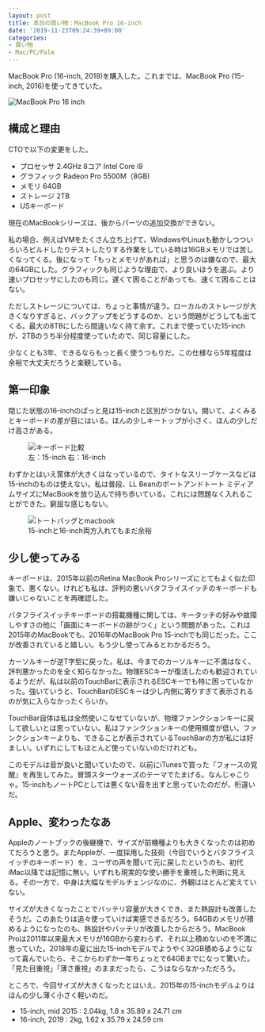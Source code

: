 ```yaml
---
layout: post
title: 本日の買い物：MacBook Pro 16-inch
date: '2019-11-23T09:24:39+09:00'
categories:
- 買い物
- Mac/PC/Palm
---
```


MacBook Pro (16-inch, 2019)を購入した。これまでは、MacBook Pro (15-inch, 2016)を使ってきていた。

![MacBook Pro 16 inch](/blog/images/macbook-pro-16.jpg)

## 構成と理由

CTOで以下の変更をした。

* プロセッサ 2.4GHz 8コア Intel Core i9
* グラフィック Radeon Pro 5500M（8GB)
* メモリ 64GB
* ストレージ 2TB
* USキーボード

現在のMacBookシリーズは、後からパーツの追加交換ができない。

私の場合、例えばVMをたくさん立ち上げて、WindowsやLinuxも動かしつついろいろビルドしたりテストしたりする作業をしている時は16GBメモリでは苦しくなってくる。後になって「もっとメモリがあれば」と思うのは嫌なので、最大の64GBにした。グラフィックも同じような理由で、より良いほうを選ぶ。より速いプロセッサにしたのも同じ。遅くて困ることがあっても、速くて困ることはない。

ただしストレージについては、ちょっと事情が違う。ローカルのストレージが大きくなりすぎると、バックアップをどうするのか、という問題がどうしても出てくる。最大の8TBにしたら間違いなく持て余す。これまで使っていた15-inchが、2TBのうち半分程度使っていたので、同じ容量にした。

少なくとも3年、できるならもっと長く使うつもりだ。この仕様なら5年程度は余裕で大丈夫だろうと楽観している。

## 第一印象

閉じた状態の16-inchのぱっと見は15-inchと区別がつかない。開いて、よくみるとキーボードの差が目にはいる。ほんの少しキートップが小さく、ほんの少しだけ高さがある。

<figure>
<img src='/blog/images/macbook-keyboards.jpg' alt='キーボード比較' />
<figcaption>左：15-inch 右：16-inch</figcaption>
</figure>

わずかとはいえ筐体が大きくはなっているので、タイトなスリーブケースなどは15-inchのものは使えない。私は普段、LL Beanのボートアンドトート ミディアムサイズにMacBookを放り込んで持ち歩いている。これには問題なく入れることができた。窮屈な感じもない。

<figure>
<img src='/blog/images/macbooks-and-tote.jpg' alt='トートバッグとmacbook' />
<figcaption>15-inchと16-inch両方入れてもまだ余裕</figcaption>
</figure>

## 少し使ってみる

キーボードは、2015年以前のRetina MacBook Proシリーズにとてもよく似た印象で、悪くない。けれども私は、評判の悪いバタフライスイッチのキーボードも嫌いじゃないことを再確認した。

バタフライスイッチキーボードの搭載機種に関しては、キータッチの好みや故障しやすさの他に「画面にキーボードの跡がつく」という問題があった。これは2015年のMacBookでも、2016年のMacBook Pro 15-inchでも同じだった。ここが改善されていると嬉しい。もう少し使ってみるとわかるだろう。

カーソルキーが逆T字型に戻った。私は、今までのカーソルキーに不満はなく、評判悪かったのを全く知らなかった。物理ESCキーが復活したのも歓迎されているようだが、私は以前のTouchBarに表示されるESCキーでも特に困っていなかった。強いていうと、TouchBarのESCキーは少し内側に寄りすぎて表示されるのが気に入らなかったくらいか。

TouchBar自体は私は全然使いこなせていないが、物理ファンクションキーに戻して欲しいとは思っていない。私はファンクションキーの使用頻度が低い。ファンクションキーよりも、できることが表示されているTouchBarの方が私には好ましい。いずれにしてもほとんど使っていないのだけれども。

このモデルは音が良いと聞いていたので、以前にiTunesで買った『フォースの覚醒』を再生してみた。冒頭スターウォーズのテーマでたまげる。なんじゃこりゃ。15-inchもノートPCとしては悪くない音を出すと思っていたのだが、桁違いだ。


## Apple、変わったなあ

Appleのノートブックの後継機で、サイズが前機種よりも大きくなったのは初めてだろうと思う。またAppleが、一度採用した技術（今回でいうとバタフライスイッチのキーボード）を、ユーザの声を聞いて元に戻したというのも、初代iMac以降では記憶に無い。いずれも現実的な使い勝手を重視した判断に見える。その一方で、中身は大幅なモデルチェンジなのに、外観はほとんど変えていない。

サイズが大きくなったことでバッテリ容量が大きくでき、また熱設計も改善したそうだ。このあたりは追々使っていけば実感できるだろう。64GBのメモリが積めるようになったのも、熱設計やバッテリが改善したからだろう。MacBook Proは2011年以来最大メモリが16GBから変わらず、それ以上積めないのを不満に思っていた。2018年の夏に出た15-inchモデルでようやく32GB積めるようになって喜んでいたら、そこからわずか一年ちょっとで64GBまでになって驚いた。「見た目重視」「薄さ重視」のままだったら、こうはならなかっただろう。

ところで、今回サイズが大きくなったとはいえ、2015年の15-inchモデルよりはほんの少し薄く小さく軽いのだ。

  * 15-inch, mid 2015 : 2.04kg, 1.8 x 35.89 x 24.71 cm
  * 16-inch, 2019 : 2kg, 1.62 x 35.79 x 24.59 cm


